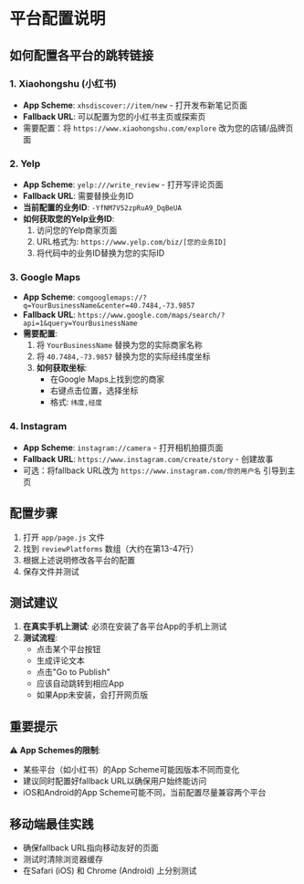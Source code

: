 # 平台配置说明

## 如何配置各平台的跳转链接

### 1. Xiaohongshu (小红书)

- **App Scheme**: `xhsdiscover://item/new` - 打开发布新笔记页面
- **Fallback URL**: 可以配置为您的小红书主页或探索页
- 需要配置：将 `https://www.xiaohongshu.com/explore` 改为您的店铺/品牌页面

### 2. Yelp

- **App Scheme**: `yelp:///write_review` - 打开写评论页面
- **Fallback URL**: 需要替换业务ID
- **当前配置的业务ID**: `-YfNM7V52zpRuA9_DqBeUA`
- **如何获取您的Yelp业务ID**:
  1. 访问您的Yelp商家页面
  2. URL格式为: `https://www.yelp.com/biz/[您的业务ID]`
  3. 将代码中的业务ID替换为您的实际ID

### 3. Google Maps

- **App Scheme**: `comgooglemaps://?q=YourBusinessName&center=40.7484,-73.9857`
- **Fallback URL**: `https://www.google.com/maps/search/?api=1&query=YourBusinessName`
- **需要配置**:
  1. 将 `YourBusinessName` 替换为您的实际商家名称
  2. 将 `40.7484,-73.9857` 替换为您的实际经纬度坐标
  3. **如何获取坐标**:
     - 在Google Maps上找到您的商家
     - 右键点击位置，选择坐标
     - 格式: `纬度,经度`

### 4. Instagram

- **App Scheme**: `instagram://camera` - 打开相机拍摄页面
- **Fallback URL**: `https://www.instagram.com/create/story` - 创建故事
- 可选：将fallback URL改为 `https://www.instagram.com/你的用户名` 引导到主页

## 配置步骤

1. 打开 `app/page.js` 文件
2. 找到 `reviewPlatforms` 数组（大约在第13-47行）
3. 根据上述说明修改各平台的配置
4. 保存文件并测试

## 测试建议

1. **在真实手机上测试**: 必须在安装了各平台App的手机上测试
2. **测试流程**:
   - 点击某个平台按钮
   - 生成评论文本
   - 点击"Go to Publish"
   - 应该自动跳转到相应App
   - 如果App未安装，会打开网页版

## 重要提示

⚠️ **App Schemes的限制**:

- 某些平台（如小红书）的App Scheme可能因版本不同而变化
- 建议同时配置好fallback URL以确保用户始终能访问
- iOS和Android的App Scheme可能不同，当前配置尽量兼容两个平台

## 移动端最佳实践

- 确保fallback URL指向移动友好的页面
- 测试时清除浏览器缓存
- 在Safari (iOS) 和 Chrome (Android) 上分别测试
